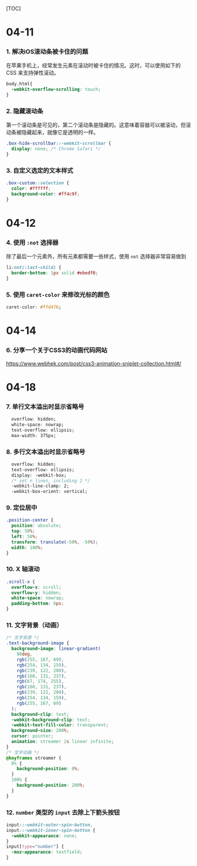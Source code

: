 [TOC]



# 04-11

### 1. 解决iOS滚动条被卡住的问题

在苹果手机上，经常发生元素在滚动时被卡住的情况。这时，可以使用如下的 CSS 来支持弹性滚动。

```css
body,html{
  -webkit-overflow-scrolling: touch;
}
```

### 2. 隐藏滚动条

第一个滚动条是可见的，第二个滚动条是隐藏的。这意味着容器可以被滚动，但滚动条被隐藏起来，就像它是透明的一样。

```css
.box-hide-scrollbar::-webkit-scrollbar {
  display: none; /* Chrome Safari */
}
```

### 3. 自定义选定的文本样式

```css
.box-custom::selection {
  color: #ffffff;
  background-color: #ff4c9f;
}
```



# 04-12

### 4. 使用 `:not` 选择器

除了最后一个元素外，所有元素都需要一些样式，使用 `not` 选择器非常容易做到

```css
li:not(:last-child) {
  border-bottom: 1px solid #ebedf0;
}
```

### 5. 使用 `caret-color` 来修改光标的颜色

```css
caret-color: #ffd476;
```



# 04-14

### 6. 分享一个关于CSS3的动画代码网站

https://www.webhek.com/post/css3-animation-sniplet-collection.html#/



# 04-18

### 7. 单行文本溢出时显示省略号

```css
  overflow: hidden;
  white-space: nowrap;
  text-overflow: ellipsis;
  max-width: 375px;
```

### 8. 多行文本溢出时显示省略号

```css
  overflow: hidden;
  text-overflow: ellipsis;
  display: -webkit-box;
  /* set n lines, including 1 */
  -webkit-line-clamp: 2;
  -webkit-box-orient: vertical;
```

### 9. 定位居中

```css
.position-center {
  position: absolute;
  top: 50%;
  left: 50%;
  transform: translate(-50%, -50%);
  width: 100%;
}
```

### 10. X 轴滚动

```css
.scroll-x {
  overflow-x: scroll;
  overflow-y: hidden;
  white-space: nowrap;
  padding-bottom: 6px;
}
```

### 11. 文字背景（动画）

```css
/* 文字背景 */
.text-background-image {
  background-image: linear-gradient(
    90deg,
    rgb(255, 167, 69),
    rgb(254, 134, 159),
    rgb(239, 122, 200),
    rgb(160, 131, 237),
    rgb(67, 174, 255),
    rgb(160, 131, 237),
    rgb(239, 122, 200),
    rgb(254, 134, 159),
    rgb(255, 167, 69)
  );
  background-clip: text;
  -webkit-background-clip: text;
  -webkit-text-fill-color: transparent;
  background-size: 200%;
  cursor: pointer;
  animation: streamer 2s linear infinite;
}
/* 文字动画 */
@keyframes streamer {
  0% {
    background-position: 0%;
  }
  100% {
    background-position: 200%;
  }
}
```

### 12. `number` 类型的 `input` 去除上下箭头按钮

```css
input::-webkit-outer-spin-button,
input::-webkit-inner-spin-button {
  -webkit-appearance: none;
}
input[type="number"] {
  -moz-appearance: textfield;
}
```